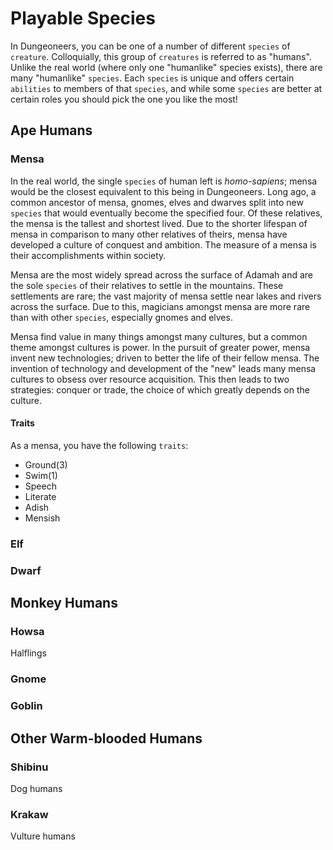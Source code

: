 # Playable Species

In Dungeoneers, you can be one of a number of different `species` of `creature`. Colloquially, this group of `creatures` is referred to as "humans". Unlike the real world (where only one "humanlike" species exists), there are many "humanlike" `species`. Each `species` is unique and offers certain `abilities` to members of that `species`, and while some `species` are better at certain roles you should pick the one you like the most!

## Ape Humans

### Mensa

In the real world, the single `species` of human left is _homo-sapiens_; mensa would be the closest equivalent to this being in Dungeoneers. Long ago, a common ancestor of mensa, gnomes, elves and dwarves split into new `species` that would eventually become the specified four. Of these relatives, the mensa is the tallest and shortest lived. Due to the shorter lifespan of mensa in comparison to many other relatives of theirs, mensa have developed a culture of conquest and ambition. The measure of a mensa is their accomplishments within society.

Mensa are the most widely spread across the surface of Adamah and are the sole `species` of their relatives to settle in the mountains. These settlements are rare; the vast majority of mensa settle near lakes and rivers across the surface. Due to this, magicians amongst mensa are more rare than with other `species`, especially gnomes and elves.

Mensa find value in many things amongst many cultures, but a common theme amongst cultures is power. In the pursuit of greater power, mensa invent new technologies; driven to better the life of their fellow mensa. The invention of technology and development of the "new" leads many mensa cultures to obsess over resource acquisition. This then leads to two strategies: conquer or trade, the choice of which greatly depends on the culture.

#### Traits

As a mensa, you have the following `traits`:

-   Ground(3)
-   Swim(1)
-   Speech
-   Literate
-   Adish
-   Mensish

### Elf

### Dwarf

## Monkey Humans

### Howsa

Halflings

### Gnome

### Goblin

## Other Warm-blooded Humans

### Shibinu

Dog humans

### Krakaw

Vulture humans
